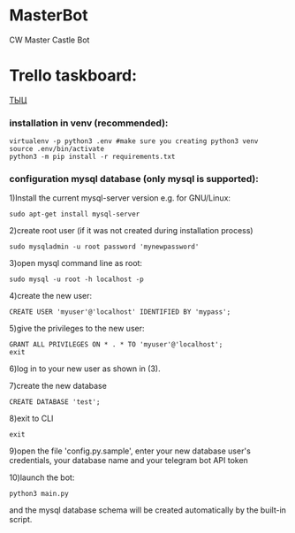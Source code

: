 # MasterBot
CW Master Castle Bot

# Trello taskboard:
[ТЫЦ](https://trello.com/b/mIKI2omk/%D1%81%D1%83%D0%BC%D1%80%D0%B0%D0%BA%D0%BE%D0%B1%D0%BE%D1%82)

### installation in venv (recommended):
```
virtualenv -p python3 .env #make sure you creating python3 venv
source .env/bin/activate
python3 -m pip install -r requirements.txt
```

### configuration mysql database (only mysql is supported):

1)Install the current mysql-server version
e.g. for GNU/Linux:
```
sudo apt-get install mysql-server
```
2)create root user (if it was not created during installation process)
```
sudo mysqladmin -u root password 'mynewpassword'
```
3)open mysql command line as root:
```
sudo mysql -u root -h localhost -p
```
4)create the new user:
```
CREATE USER 'myuser'@'localhost' IDENTIFIED BY 'mypass';
```
5)give the  privileges to the new user:
```
GRANT ALL PRIVILEGES ON * . * TO 'myuser'@'localhost';
exit
```
6)log in to your new user as shown in (3).

7)create the new database
```
CREATE DATABASE 'test';
```
8)exit to CLI
```
exit
```
9)open the file 'config.py.sample', enter your new database user's credentials, your database name and your telegram bot API token

10)launch the bot:
```
python3 main.py
```
and the mysql database schema will be created automatically by the built-in script.
